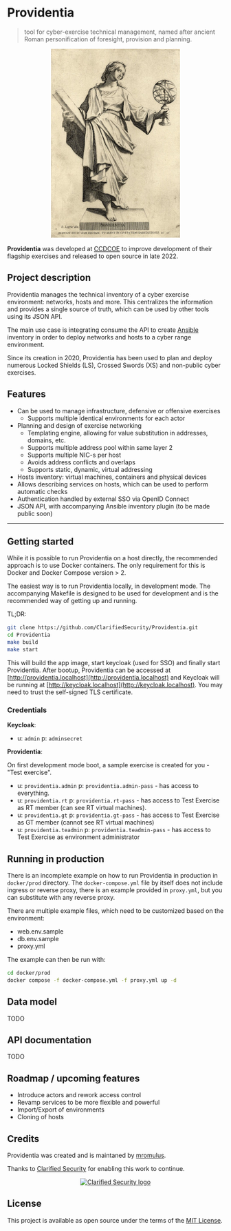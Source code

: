 # Providentia

> tool for cyber-exercise technical management, named after ancient Roman personification of foresight, provision and planning.

<div align="center">

![Providentia image](/app/assets/images/providentia.jpg)

</div>

**Providentia** was developed at [CCDCOE](https://ccdcoe.org) to improve development of their flagship exercises and released to open source in late 2022.

## Project description

Providentia manages the technical inventory of a cyber exercise environment: networks, hosts and more. This centralizes the information and provides a single source of truth, which can be used by other tools using its JSON API.

The main use case is integrating consume the API to create [Ansible](https://www.ansible.com/) inventory in order to deploy networks and hosts to a cyber range environment.

Since its creation in 2020, Providentia has been used to plan and deploy numerous Locked Shields (LS), Crossed Swords (XS) and non-public cyber exercises.

## Features

- Can be used to manage infrastructure, defensive or offensive exercises
  - Supports multiple identical environments for each actor
- Planning and design of exercise networking
  - Templating engine, allowing for value substitution in addresses, domains, etc.
  - Supports multiple address pool within same layer 2
  - Supports multiple NIC-s per host
  - Avoids address conflicts and overlaps
  - Supports static, dynamic, virtual addressing
- Hosts inventory: virtual machines, containers and physical devices
- Allows describing services on hosts, which can be used to perform automatic checks
- Authentication handled by external SSO via OpenID Connect
- JSON API, with accompanying Ansible inventory plugin (to be made public soon)

---

## Getting started

While it is possible to run Providentia on a host directly, the recommended approach is to use Docker containers. The only requirement for this is Docker and Docker Compose version > 2.

The easiest way is to run Providentia locally, in development mode. The accompanying Makefile is designed to be used for development and is the recommended way of getting up and running.

TL;DR:

```sh
git clone https://github.com/ClarifiedSecurity/Providentia.git
cd Providentia
make build
make start
```

This will build the app image, start keycloak (used for SSO) and finally start Providentia. After bootup, Providentia can be accessed at [http://providentia.localhost](http://providentia.localhost) and Keycloak will be running at [http://keycloak.localhost](http://keycloak.localhost). You may need to trust the self-signed TLS certificate.

### Credentials

**Keycloak**:

- u: `admin` p: `adminsecret`

**Providentia**:

On first development mode boot, a sample exercise is created for you - "Test exercise".

- u: `providentia.admin` p: `providentia.admin-pass` - has access to everything.
- u: `providentia.rt` p: `providentia.rt-pass` - has access to Test Exercise as RT member (can see RT virtual machines).
- u: `providentia.gt` p: `providentia.gt-pass` - has access to Test Exercise as GT member (cannot see RT virtual machines)
- u: `providentia.teadmin` p: `providentia.teadmin-pass` - has access to Test Exercise as environment administrator

## Running in production

There is an incomplete example on how to run Providentia in production in `docker/prod` directory.
The `docker-compose.yml` file by itself does not include ingress or reverse proxy, there is an example provided in `proxy.yml`, but you can substitute with any reverse proxy.

There are multiple example files, which need to be customized based on the environment:

- web.env.sample
- db.env.sample
- proxy.yml

The example can then be run with:

```sh
cd docker/prod
docker compose -f docker-compose.yml -f proxy.yml up -d
```

## Data model

TODO

## API documentation

TODO

## Roadmap / upcoming features

- Introduce actors and rework access control
- Revamp services to be more flexible and powerful
- Import/Export of environments
- Cloning of hosts

## Credits

Providentia was created and is maintaned by [mromulus](https://github.com/mromulus).

Thanks to [Clarified Security]() for enabling this work to continue.

<p align="center">
  <a href="https://clarifiedsecurity.com">
    <picture>
      <source media="(prefers-color-scheme: dark)" srcset="https://user-images.githubusercontent.com/393247/223430817-82d6422c-9fe0-4836-a401-6eb0f588dc7a.png">
      <source media="(prefers-color-scheme: light)" srcset="https://user-images.githubusercontent.com/393247/223430780-9072ba4b-8c7c-4d55-8f5a-a8107d7cce00.png">
      <img alt="Clarified Security logo" src="https://user-images.githubusercontent.com/393247/223430780-9072ba4b-8c7c-4d55-8f5a-a8107d7cce00.png">
    </picture>
  </a>
</p>

## License

This project is available as open source under the terms of the [MIT License](https://opensource.org/licenses/MIT).
